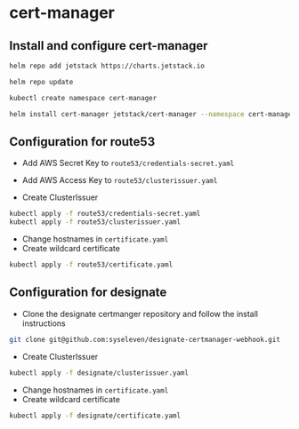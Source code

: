 # cert-manager

## Install and configure cert-manager

```sh
helm repo add jetstack https://charts.jetstack.io
```

```sh
helm repo update
```

```sh
kubectl create namespace cert-manager
```

```sh
helm install cert-manager jetstack/cert-manager --namespace cert-manager --version v0.15.2 --set installCRDs=true
```

## Configuration for route53

* Add AWS Secret Key to `route53/credentials-secret.yaml`

* Add AWS Access Key to `route53/clusterissuer.yaml`

* Create ClusterIssuer

```sh
kubectl apply -f route53/credentials-secret.yaml
kubectl apply -f route53/clusterissuer.yaml
```

* Change hostnames in `certificate.yaml`
* Create wildcard certificate

```sh
kubectl apply -f route53/certificate.yaml
```

## Configuration for designate

* Clone the designate certmanger repository and follow the install instructions

```sh
git clone git@github.com:syseleven/designate-certmanager-webhook.git
```

* Create ClusterIssuer

```sh
kubectl apply -f designate/clusterissuer.yaml
```

* Change hostnames in `certificate.yaml`
* Create wildcard certificate

```sh
kubectl apply -f designate/certificate.yaml
```
